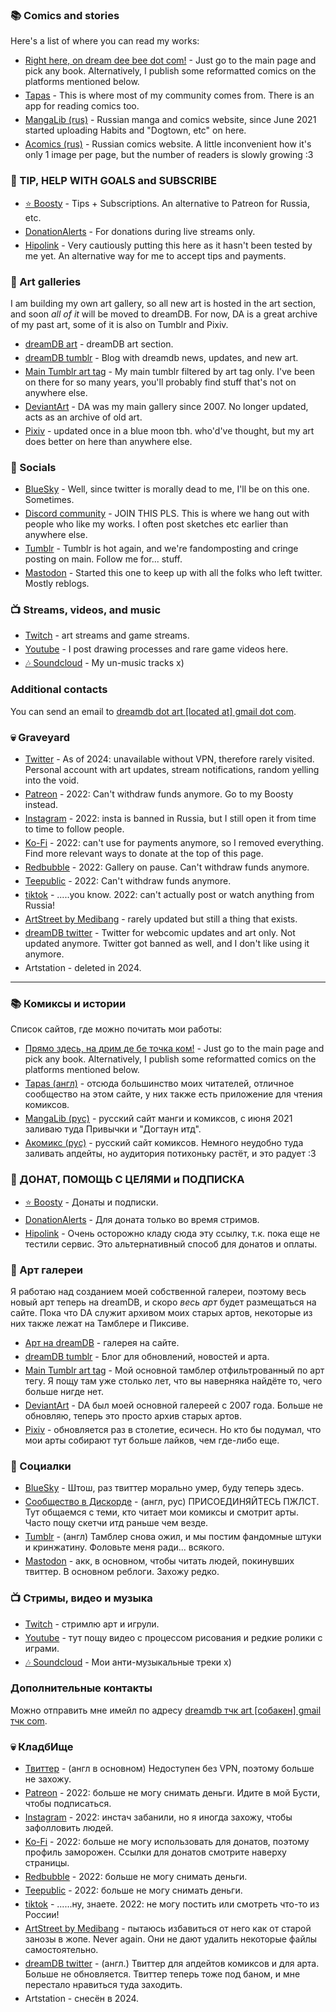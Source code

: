 ### 📚 Comics and stories
Here's a list of where you can read my works:<style>.textblock{font-weight:600;line-height:1.2em}li{margin:5px auto;}#rightnews ul {list-style: unset!important;margin-left: 0px!important;}</style>
* [Right here, on dream dee bee dot com!](https://dreamdb.com) - Just go to the main page and pick any book. Alternatively, I publish some reformatted comics on the platforms mentioned below.
* [Tapas](https://tapas.io/doittkarl/series) - This is where most of my community comes from. There is an app for reading comics too.
* [MangaLib (rus)](https://mangalib.me/people/doittkarl) - Russian manga and comics website, since June 2021 started uploading Habits and "Dogtown, etc" on here.
* [Acomics (rus)](https://acomics.ru/-doittkarl) - Russian comics website. A little inconvenient how it's only 1 image per page, but the number of readers is slowly growing :3

### 💜 TIP, HELP WITH GOALS and SUBSCRIBE
* [⭐ Boosty](https://boosty.to/doittkarl) - Tips + Subscriptions. An alternative to Patreon for Russia, etc.
* [DonationAlerts](https://www.donationalerts.com/r/doittkarl) - For donations during live streams only.
* [Hipolink](https://hipolink.me/doittkarl) - Very cautiously putting this here as it hasn't been tested by me yet. An alternative way for me to accept tips and payments.

### 🎨 Art galleries
I am building my own art gallery, so all new art is hosted in the art section, and soon _all of it_ will be moved to dreamDB. For now, DA is a great archive of my past art, some of it is also on Tumblr and Pixiv.
* [dreamDB art](https://dreamdb.com/art) - dreamDB art section.
* [dreamDB tumblr](https://dreamdb.tumblr.com) - Blog with dreamdb news, updates, and new art.
* [Main Tumblr art tag](https://ajcrwl.tumblr.com/tagged/art) - My main tumblr filtered by art tag only. I've been on there for so many years, you'll probably find stuff that's not on anywhere else.
* [DeviantArt](https://www.deviantart.com/doittkarl) - DA was my main gallery since 2007. No longer updated, acts as an archive of old art.
* [Pixiv](https://www.pixiv.net/users/2658984) - updated once in a blue moon tbh. who'd've thought, but my art does better on here than anywhere else.

### 📢 Socials
* [BlueSky](https://bsky.app/profile/ajcrwl.bsky.social) - Well, since twitter is morally dead to me, I'll be on this one. Sometimes.
* [Discord community](https://discord.gg/8pxhMUp) - JOIN THIS PLS. This is where we hang out with people who like my works. I often post sketches etc earlier than anywhere else.
* [Tumblr](https://ajcrwl.tumblr.com) - Tumblr is hot again, and we're fandomposting and cringe posting on main. Follow me for... stuff.
* [Mastodon](https://mastodon.online/@ajcrwl) - Started this one to keep up with all the folks who left twitter. Mostly reblogs.

### 📺 Streams, videos, and music
* [Twitch](https://www.twitch.tv/dotkrl) - art streams and game streams.
* [Youtube](https://www.youtube.com/channel/UCTSEPNVHRW42HQsQKbBOapQ/) - I post drawing processes and rare game videos here.
* [🎶 Soundcloud](https://soundcloud.com/ajcrwl) - My un-music tracks x)

### Additional contacts
You can send an email to <u>dreamdb dot art [located at] gmail dot com</u>.

### 💀 Graveyard
* [Twitter](https://twitter.com/ajcrwl) - As of 2024: unavailable without VPN, therefore rarely visited. Personal account with art updates, stream notifications, random yelling into the void.
* [Patreon](https://patreon.com/doittkarl) - 2022: Can't withdraw funds anymore. Go to my Boosty instead.
* [Instagram](https://www.instagram.com/doittkarl) - 2022: insta is banned in Russia, but I still open it from time to time to follow people.
* [Ko-Fi](https://ko-fi.com/A5278BR) - 2022: can't use for payments anymore, so I removed everything. Find more relevant ways to donate at the top of this page.
* [Redbubble](https://www.redbubble.com/people/ajcrwl/shop) - 2022: Gallery on pause. Can't withdraw funds anymore.
* [Teepublic](https://www.teepublic.com/user/ajcrwl) - 2022: Can't withdraw funds anymore.
* [tiktok](https://www.tiktok.com/@doittkarl) - .....you know. 2022: can't actually post or watch anything from Russia!
* [ArtStreet by Medibang](https://medibang.com/author/453883/) - rarely updated but still a thing that exists.
* [dreamDB twitter](https://twitter.com/dreamdbmirror) - Twitter for webcomic updates and art only. Not updated anymore. Twitter got banned as well, and I don't like using it anymore.
* Artstation - deleted in 2024.

---

### 📚 Комиксы и истории
Список сайтов, где можно почитать мои работы:<style>.textblock{font-weight:600;line-height:1.2em}li{margin:5px auto;}#rightnews ul {list-style: unset!important;margin-left: 0px!important;}</style>
* [Прямо здесь, на дрим де бе точка ком!](https://dreamdb.com) - Just go to the main page and pick any book. Alternatively, I publish some reformatted comics on the platforms mentioned below.
* [Tapas (англ)](https://tapas.io/doittkarl/series) - отсюда большинство моих читателей, отличное сообщество на этом сайте, у них также есть приложение для чтения комиксов.
* [MangaLib (рус)](https://mangalib.me/people/doittkarl) - русский сайт манги и комиксов, с июня 2021 заливаю туда Привычки и "Догтаун итд".
* [Акомикс (рус)](https://acomics.ru/-doittkarl) - русский сайт комиксов. Немного неудобно туда заливать апдейты, но аудитория потихоньку растёт, и это радует :3

### 💜 ДОНАТ, ПОМОЩЬ С ЦЕЛЯМИ и ПОДПИСКА
* [⭐ Boosty](https://boosty.to/doittkarl) - Донаты и подписки.
* [DonationAlerts](https://www.donationalerts.com/r/doittkarl) - Для доната только во время стримов.
* [Hipolink](https://hipolink.me/doittkarl) - Очень осторожно кладу сюда эту ссылку, т.к. пока еще не тестили сервис. Это альтернативный способ для донатов и оплаты.

### 🎨 Арт галереи
Я работаю над созданием моей собственной галереи, поэтому весь новый арт теперь на dreamDB, и скоро _весь арт_ будет размещаться на сайте. Пока что DA служит архивом моих старых артов, некоторые из них также лежат на Тамблере и Пиксиве.
* [Арт на dreamDB](https://dreamdb.com/art) - галерея на сайте.
* [dreamDB tumblr](https://dreamdb.tumblr.com) - Блог для обновлений, новостей и арта.
* [Main Tumblr art tag](https://ajcrwl.tumblr.com/tagged/art) - Мой основной тамблер отфильтрованный по арт тегу. Я пощу там уже столько лет, что вы наверняка найдёте то, чего больше нигде нет.
* [DeviantArt](https://www.deviantart.com/doittkarl) - DA был моей основной галереей с 2007 года. Больше не обновляю, теперь это просто архив старых артов.
* [Pixiv](https://www.pixiv.net/users/2658984) - обновляется раз в столетие, есичесн. Но кто бы подумал, что мои арты собирают тут больше лайков, чем где-либо еще.

### 📢 Социалки
* [BlueSky](https://bsky.app/profile/ajcrwl.bsky.social) - Штош, раз твиттер морально умер, буду теперь здесь.
* [Сообщество в Дискорде](https://discord.gg/8pxhMUp) - (англ, рус) ПРИСОЕДИНЯЙТЕСЬ ПЖЛСТ. Тут общаемся с теми, кто читает мои комиксы и смотрит арты. Часто пощу скетчи итд раньше чем везде.
* [Tumblr](https://ajcrwl.tumblr.com) - (англ) Тамблер снова ожил, и мы постим фандомные штуки и кринжатину. Фоловьте меня ради... всякого.
* [Mastodon](https://mastodon.online/@ajcrwl) - акк, в основном, чтобы читать людей, покинувших твиттер. В основном реблоги. Захожу редко.

### 📺 Стримы, видео и музыка
* [Twitch](https://www.twitch.tv/dotkrl) - стримлю арт и игрули.
* [Youtube](https://www.youtube.com/channel/UCTSEPNVHRW42HQsQKbBOapQ/) - тут пощу видео с процессом рисования и редкие ролики с играми.
* [🎶 Soundcloud](https://soundcloud.com/ajcrwl) - Мои анти-музыкальные треки х)

### Дополнительные контакты
Можно отправить мне имейл по адресу <u>dreamdb тчк art [собакен] gmail тчк com</u>.

### 💀 КладбИще
* [Твиттер](https://twitter.com/ajcrwl) - (англ в основном) Недоступен без VPN, поэтому больше не захожу.
* [Patreon](https://patreon.com/doittkarl) - 2022: больше не могу снимать деньги. Идите в мой Бусти, чтобы подписаться.
* [Instagram](https://www.instagram.com/doittkarl) - 2022: инстач забанили, но я иногда захожу, чтобы зафолловить людей.
* [Ko-Fi](https://ko-fi.com/A5278BR) - 2022: больше не могу использовать для донатов, поэтому профиль заморожен. Ссылки для донатов смотрите наверху страницы.
* [Redbubble](https://www.redbubble.com/people/ajcrwl/shop) - 2022: больше не могу снимать деньги.
* [Teepublic](https://www.teepublic.com/user/ajcrwl) - 2022: больше не могу снимать деньги.
* [tiktok](https://www.tiktok.com/@doittkarl) - ......ну, знаете. 2022: не могу постить или смотреть что-то из России!
* [ArtStreet by Medibang](https://medibang.com/author/453883/) - пытаюсь избавиться от него как от старой занозы в жопе. Never again. Они не дают удалить некоторые файлы самостоятельно.
* [dreamDB twitter](https://twitter.com/dreamdbmirror) - (англ.) Твиттер для апдейтов комиксов и для арта. Больше не обновляется. Твиттер теперь тоже под баном, и мне перестало нравиться туда заходить.
* Artstation - снесён в 2024.